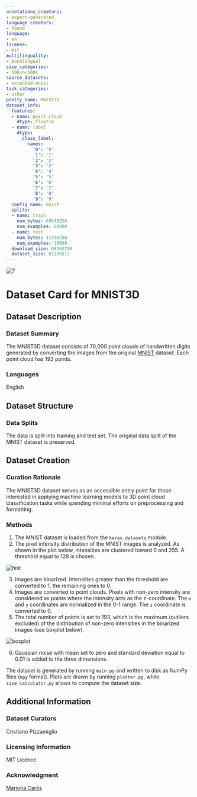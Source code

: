 ```yaml
---
annotations_creators:
- expert-generated
language_creators:
- found
language:
- en
license:
- mit
multilinguality:
- monolingual
size_categories:
- 10K<n<100K
source_datasets:
- extended|mnist
task_categories:
- other
pretty_name: MNIST3D
dataset_info:
  features:
  - name: point_cloud
    dtype: float16
  - name: label
    dtype:
      class_label:
        names:
          '0': '0'
          '1': '1'
          '2': '2'
          '3': '3'
          '4': '4'
          '5': '5'
          '6': '6'
          '7': '7'
          '8': '8'
          '9': '9'
  config_name: mnist
  splits:
  - name: train
    num_bytes: 69540256
    num_examples: 60000
  - name: test
    num_bytes: 11590256
    num_examples: 10000
  download_size: 68593760
  dataset_size: 81130512
---
```


![7](images/7.png)

# Dataset Card for MNIST3D

## Dataset Description

### Dataset Summary

The MNIST3D dataset consists of 70,000 point clouds of handwritten digits generated 
by converting the images from the original [MNIST](https://huggingface.co/datasets/mnist) dataset.
Each point cloud has 193 points.

### Languages

English

## Dataset Structure

### Data Splits

The data is split into training and test set. The original data split of the MNIST 
dataset is preserved.

## Dataset Creation

### Curation Rationale

The MNIST3D dataset serves as an accessible entry point for those interested in 
applying machine learning models to 3D point cloud classification tasks while spending 
minimal efforts on preprocessing and formatting.

### Methods

1. The MNIST dataset is loaded from the `keras.datasets` module.
2. The pixel intensity distribution of the MNIST images is analyzed. As shown in the 
   plot below, intensities are clustered toward 0 and 255. A threshold equal to 128 
   is chosen.

![hist](images/test_image_pixel_intensity_distribution_0.png)

3. Images are binarized. Intensities greater than the threshold are converted to 1, 
   the remaining ones to 0.
4. Images are converted to point clouds. Pixels with non-zero intensity are 
   considered as points where the intensity acts as the z-coordinate. The `x` and 
   `y` coordinates are normalized in the 0-1 range. The `z` coordinate is converted 
   to 0.
5. The total number of points is set to 193, which is the maximum (outliers excluded)
   of the distribution of non-zero intensities in the binarized images (see boxplot 
   below).

![boxplot](images/non_zero_intensity_distribution_boxplot.png)

6. Gaussian noise with mean set to zero and standard deviation equal to 0.01 is 
   added to the three dimensions.

The dataset is generated by running `main.py` and written to disk as NumPy files 
(`npy` format). Plots are drawn by running `plotter.py`, while `size_calculator.py` 
allows to compute the dataset size.

## Additional Information

### Dataset Curators

Cristiano Pizzamiglio

### Licensing Information

MIT Licence

### Acknowledgment 

[Mariona Carós](https://datascienceub.medium.com/pointnet-implementation-explained-visually-c7e300139698)
